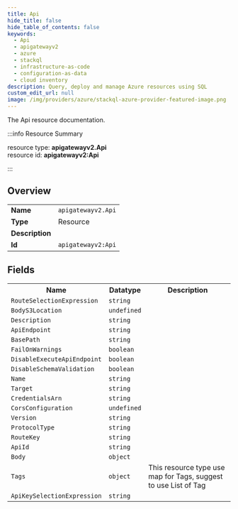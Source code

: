 ```yaml
---
title: Api
hide_title: false
hide_table_of_contents: false
keywords:
  - Api
  - apigatewayv2
  - azure
  - stackql
  - infrastructure-as-code
  - configuration-as-data
  - cloud inventory
description: Query, deploy and manage Azure resources using SQL
custom_edit_url: null
image: /img/providers/azure/stackql-azure-provider-featured-image.png
---
```

The Api resource documentation.

:::info Resource Summary

<div class="row">
<div class="providerDocColumn">
<span>resource type:&nbsp;<b>apigatewayv2.Api</b></span><br />
<span>resource id:&nbsp;<b>apigatewayv2:Api</b></span><br />
</div>
</div>

:::

## Overview
<table><tbody>
<tr><td><b>Name</b></td><td><code>apigatewayv2.Api</code></td></tr>
<tr><td><b>Type</b></td><td>Resource</td></tr>
<tr><td><b>Description</b></td><td></td></tr>
<tr><td><b>Id</b></td><td><code>apigatewayv2:Api</code></td></tr>
</tbody></table>

## Fields
<table><tbody>
<tr><th>Name</th><th>Datatype</th><th>Description</th></tr>
<tr><td><code>RouteSelectionExpression</code></td><td><code>string</code></td><td></td></tr><tr><td><code>BodyS3Location</code></td><td><code>undefined</code></td><td></td></tr><tr><td><code>Description</code></td><td><code>string</code></td><td></td></tr><tr><td><code>ApiEndpoint</code></td><td><code>string</code></td><td></td></tr><tr><td><code>BasePath</code></td><td><code>string</code></td><td></td></tr><tr><td><code>FailOnWarnings</code></td><td><code>boolean</code></td><td></td></tr><tr><td><code>DisableExecuteApiEndpoint</code></td><td><code>boolean</code></td><td></td></tr><tr><td><code>DisableSchemaValidation</code></td><td><code>boolean</code></td><td></td></tr><tr><td><code>Name</code></td><td><code>string</code></td><td></td></tr><tr><td><code>Target</code></td><td><code>string</code></td><td></td></tr><tr><td><code>CredentialsArn</code></td><td><code>string</code></td><td></td></tr><tr><td><code>CorsConfiguration</code></td><td><code>undefined</code></td><td></td></tr><tr><td><code>Version</code></td><td><code>string</code></td><td></td></tr><tr><td><code>ProtocolType</code></td><td><code>string</code></td><td></td></tr><tr><td><code>RouteKey</code></td><td><code>string</code></td><td></td></tr><tr><td><code>ApiId</code></td><td><code>string</code></td><td></td></tr><tr><td><code>Body</code></td><td><code>object</code></td><td></td></tr><tr><td><code>Tags</code></td><td><code>object</code></td><td>This resource type use map for Tags, suggest to use List of Tag</td></tr><tr><td><code>ApiKeySelectionExpression</code></td><td><code>string</code></td><td></td></tr>
</tbody></table>